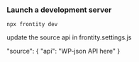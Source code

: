 ### Launch a development server

```
npx frontity dev
```

update the source api in frontity.settings.js

"source": {
  "api": "WP-json API here"
}

